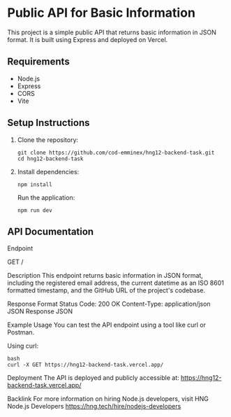 # Public API for Basic Information

This project is a simple public API that returns basic information in JSON format. It is built using Express and deployed on Vercel.

## Requirements

- Node.js
- Express
- CORS
- Vite

## Setup Instructions

1. Clone the repository:
   ```
   git clone https://github.com/cod-emminex/hng12-backend-task.git
   cd hng12-backend-task
   ```
2. Install dependencies:
   ```
   npm install
   ```
   Run the application:
   ```
   npm run dev
   ```

## API Documentation

Endpoint

GET /

Description
This endpoint returns basic information in JSON format, including the registered email address, the current datetime as an ISO 8601 formatted timestamp, and the GitHub URL of the project's codebase.

Response Format
Status Code: 200 OK
Content-Type: application/json
JSON Response
JSON

Example Usage
You can test the API endpoint using a tool like curl or Postman.

Using curl:
```
bash
curl -X GET https://hng12-backend-task.vercel.app/
```

Deployment
The API is deployed and publicly accessible at: https://hng12-backend-task.vercel.app/

Backlink
For more information on hiring Node.js developers, visit HNG Node.js Developers https://hng.tech/hire/nodejs-developers
